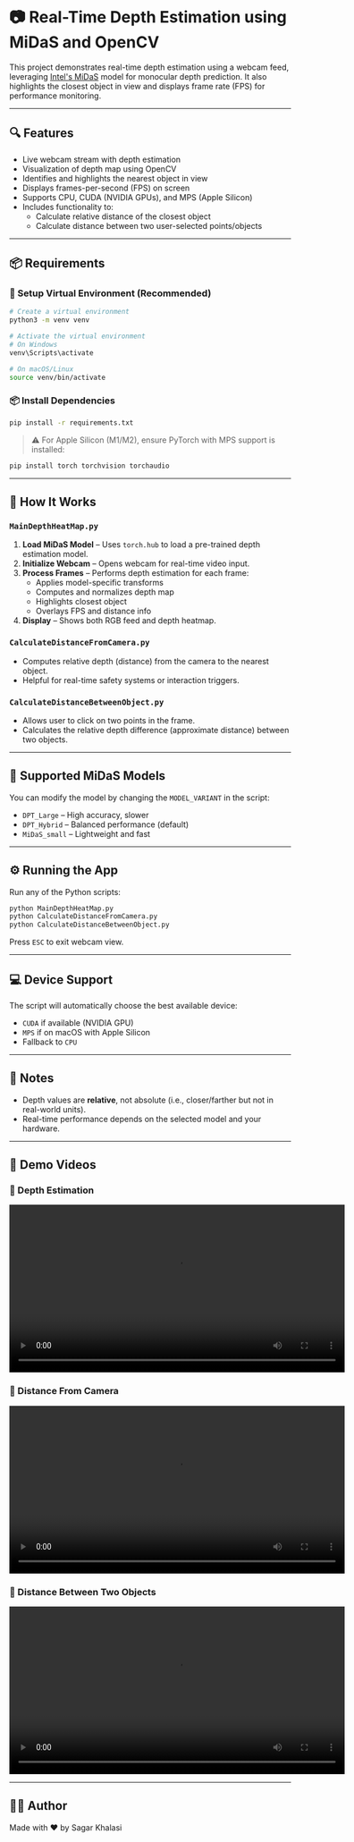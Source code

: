 # 📷 Real-Time Depth Estimation using MiDaS and OpenCV

This project demonstrates real-time depth estimation using a webcam feed, leveraging [Intel's MiDaS](https://github.com/intel-isl/MiDaS) model for monocular depth prediction. It also highlights the closest object in view and displays frame rate (FPS) for performance monitoring.

---

## 🔍 Features

- Live webcam stream with depth estimation
- Visualization of depth map using OpenCV
- Identifies and highlights the nearest object in view
- Displays frames-per-second (FPS) on screen
- Supports CPU, CUDA (NVIDIA GPUs), and MPS (Apple Silicon)
- Includes functionality to:
  - Calculate relative distance of the closest object
  - Calculate distance between two user-selected points/objects

---

## 📦 Requirements

### 🔧 Setup Virtual Environment (Recommended)

```bash
# Create a virtual environment
python3 -m venv venv

# Activate the virtual environment
# On Windows
venv\Scripts\activate

# On macOS/Linux
source venv/bin/activate
```

### 📦 Install Dependencies

```bash
pip install -r requirements.txt
```

> ⚠️ For Apple Silicon (M1/M2), ensure PyTorch with MPS support is installed:
```bash
pip install torch torchvision torchaudio
```

---

## 🚀 How It Works

### `MainDepthHeatMap.py`
1. **Load MiDaS Model** – Uses `torch.hub` to load a pre-trained depth estimation model.
2. **Initialize Webcam** – Opens webcam for real-time video input.
3. **Process Frames** – Performs depth estimation for each frame:
   - Applies model-specific transforms
   - Computes and normalizes depth map
   - Highlights closest object
   - Overlays FPS and distance info
4. **Display** – Shows both RGB feed and depth heatmap.

### `CalculateDistanceFromCamera.py`
- Computes relative depth (distance) from the camera to the nearest object.
- Helpful for real-time safety systems or interaction triggers.

### `CalculateDistanceBetweenObject.py`
- Allows user to click on two points in the frame.
- Calculates the relative depth difference (approximate distance) between two objects.

---

## 🧠 Supported MiDaS Models

You can modify the model by changing the `MODEL_VARIANT` in the script:

- `DPT_Large` – High accuracy, slower
- `DPT_Hybrid` – Balanced performance (default)
- `MiDaS_small` – Lightweight and fast

---

## ⚙️ Running the App

Run any of the Python scripts:

```bash
python MainDepthHeatMap.py
python CalculateDistanceFromCamera.py
python CalculateDistanceBetweenObject.py
```

Press `ESC` to exit webcam view.

---

## 💻 Device Support

The script will automatically choose the best available device:

- `CUDA` if available (NVIDIA GPU)
- `MPS` if on macOS with Apple Silicon
- Fallback to `CPU`

---

## 🧪 Notes

- Depth values are **relative**, not absolute (i.e., closer/farther but not in real-world units).
- Real-time performance depends on the selected model and your hardware.

---

## 🎥 Demo Videos

### 🔹 Depth Estimation
<video src="demo/compressed/Demo1DepthCheck.webm" controls width="600"></video>

### 🔹 Distance From Camera
<video src="demo/compressed/Demo2CalculateDistance.webm" controls width="600"></video>

### 🔹 Distance Between Two Objects
<video src="demo/compressed/Demo3CalculateTwoObjectDistance.webm" controls width="600"></video>

---

## 👨‍💻 Author

Made with ❤️ by Sagar Khalasi